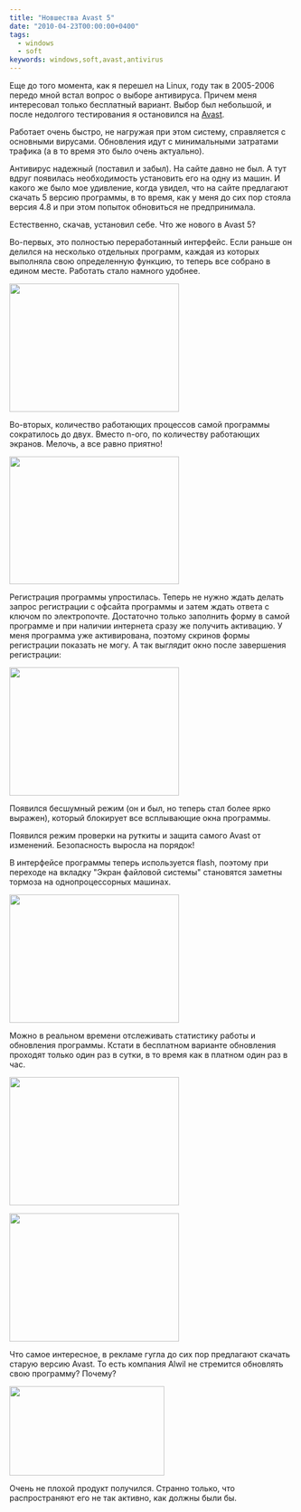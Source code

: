 ```yaml
---
title: "Новшества Avast 5"
date: "2010-04-23T00:00:00+0400"
tags:
  - windows
  - soft
keywords: windows,soft,avast,antivirus
---
```

Еще до того момента, как я перешел на Linux, году так в 2005-2006 передо мной встал вопрос
о выборе антивируса. Причем меня интересовал только бесплатный вариант. Выбор был
небольшой, и после недолгого тестирования я остановился на <a href="http://www.avast.com/ru-ru/index" rel="nofollow">Avast</a>.

Работает очень быстро, не нагружая при этом систему, справляется с основными вирусами. Обновления идут с минимальными затратами трафика (а в то время это было очень актуально).

Антивирус надежный (поставил и забыл). На сайте давно не был. А тут вдруг появилась необходимость установить его на одну из машин. И какого же было мое удивление, когда увидел, что на сайте предлагают скачать 5 версию программы, в то время, как у меня до сих пор стояла версия 4.8 и при этом попыток обновиться не предпринимала.

Естественно, скачав, установил себе. Что же нового в Avast 5?

Во-первых, это полностью переработанный интерфейс. Если раньше он делился на несколько отдельных программ, каждая из которых выполняла свою определенную функцию, то теперь все собрано в едином месте. Работать стало намного удобнее.

<a href="https://static.juev.org/2010/04/avast-options.png"><img class="aligncenter size-medium wp-image-998" title="avast-options" src="https://static.juev.org/2010/04/avast-options-300x227.png" alt="" width="300" height="227" /></a>

Во-вторых, количество работающих процессов самой программы сократилось до двух. Вместо n-ого, по количеству работающих экранов. Мелочь, а все равно приятно!

<a href="https://static.juev.org/2010/04/avast-scan.png"><img class="aligncenter size-medium wp-image-1001" title="avast-scan" src="https://static.juev.org/2010/04/avast-scan-300x226.png" alt="" width="300" height="226" /></a>

Регистрация программы упростилась. Теперь не нужно ждать делать запрос регистрации с офсайта программы и затем ждать ответа с ключом по электропочте. Достаточно только заполнить форму в самой программе и при наличии интернета сразу же получить активацию. У меня программа уже активирована, поэтому скринов формы регистрации показать не могу. А так выглядит окно после завершения регистрации:

<a href="https://static.juev.org/2010/04/avast-reg.png"><img class="aligncenter size-medium wp-image-999" title="avast-reg" src="https://static.juev.org/2010/04/avast-reg-300x227.png" alt="" width="300" height="227" /></a>

Появился бесшумный режим (он и был, но теперь стал более ярко выражен), который блокирует все всплывающие окна программы.

Появился режим проверки на руткиты и защита самого Avast от изменений. Безопасность выросла на порядок!

В интерфейсе программы теперь используется flash, поэтому при переходе на вкладку "Экран файловой системы" становятся заметны тормоза на однопроцессорных машинах.

<a href="https://static.juev.org/2010/04/avast-ekran.png"><img class="aligncenter size-medium wp-image-997" title="avast-ekran" src="https://static.juev.org/2010/04/avast-ekran-300x227.png" alt="" width="300" height="227" /></a>

Можно в реальном времени отслеживать статистику работы и обновления программы. Кстати в бесплатном варианте обновления проходят только один раз в сутки, в то время как в платном один раз в час.

<a href="https://static.juev.org/2010/04/avast-statistics.png"><img class="aligncenter size-medium wp-image-1002" title="avast-statistics" src="https://static.juev.org/2010/04/avast-statistics-300x227.png" alt="" width="300" height="227" /></a>

<a href="https://static.juev.org/2010/04/avast-update.png"><img class="aligncenter size-medium wp-image-1003" title="avast-update" src="https://static.juev.org/2010/04/avast-update-300x227.png" alt="" width="300" height="227" /></a>

Что самое интересное, в рекламе гугла до сих пор предлагают скачать старую версию Avast. То есть компания Alwil не стремится обновлять свою программу? Почему?

<a href="https://static.juev.org/2010/04/avast-reklama.png"><img class="aligncenter size-full wp-image-1000" title="avast-reklama" src="https://static.juev.org/2010/04/avast-reklama.png" alt="" width="274" height="158" /></a>

Очень не плохой продукт получился. Странно только, что распространяют его не так активно, как должны были бы.
